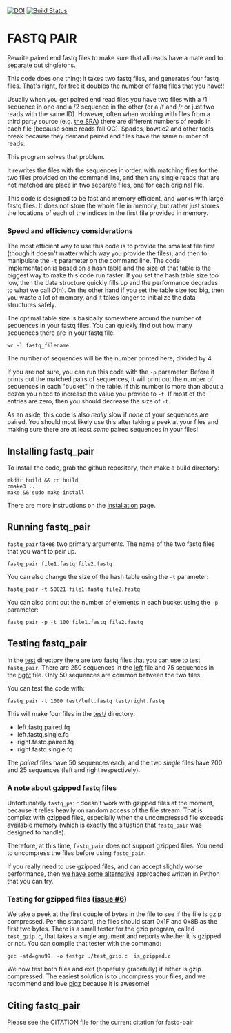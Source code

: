 [![DOI](https://zenodo.org/badge/98881309.svg)](https://zenodo.org/badge/latestdoi/98881309)
[![Build Status](https://travis-ci.org/linsalrob/fastq-pair.svg?branch=master)](https://travis-ci.org/linsalrob/fastq-pair)

# FASTQ PAIR

Rewrite paired end fastq files to make sure that all reads have a mate and to separate out singletons.

This code does one thing: it takes two fastq files, and generates four fastq files. That's right, for free it doubles
the number of fastq files that you have!!

Usually when you get paired end read files you have two files with a /1 sequence in one and a /2 sequence in the other
(or a /f and /r or just two reads with the same ID).  However, often when working with files from a third party source
(e.g. [the SRA](http://edwards.sdsu.edu/research/sra/)) there are different numbers of reads in each file (because some
reads fail QC). Spades, bowtie2 and other tools break because they demand paired end files have the same number of reads.

This program solves that problem.

It rewrites the files with the sequences in order, with matching files for the two files provided on the command line,
and then any single reads that are not matched are place in two separate files, one for each original file.

This code is designed to be fast and memory efficient, and works with large fastq files. It does not store the whole
file in memory, but rather just stores the locations of each of the indices in the first file provided in memory.

### Speed and efficiency considerations

The most efficient way to use this code is to provide the smallest file first (though it doesn't matter which way you
provide the files), and then to manipulate the `-t` parameter on the command line. The code implementation is based
on a [hash table](https://en.wikipedia.org/wiki/Hash_table) and the size of that table is the biggest way to make this
code run faster. If you set the hash table size too low, then the data structure quickly fills up and the performance
degrades to what we call _O_(n). On the other hand if you  set the table size too big, then you waste a lot of memory,
and it takes longer to initialize the data structures safely.

The optimal table size is basically somewhere around the number of sequences in your fastq files. You can quickly find
out how many sequences there are in your fastq file:

```
wc -l fastq_filename
```
The number of sequences will be the number printed here, divided by 4.

If you are not sure, you can run this code with the `-p` parameter. Before it prints out the matched pairs of sequences,
it will print out the number of sequences in each "bucket" in the table. If this number is more than about a dozen you
need to increase the value you provide to `-t`. If most of the entries are zero, then you should decrease the size of
`-t`.

As an aside, this code is also _really_ slow if _none_ of your sequences are paired. You should most likely use this
after taking a peek at your files and making sure there are at least _some_ paired sequences in your files!

## Installing fastq_pair

To install the code, grab the github repository, then make a build directory:
```$xslt
mkdir build && cd build
cmake3 ..
make && sudo make install
```
There are more instructions on the [installation](INSTALLATION.md) page.

## Running fastq_pair

`fastq_pair` takes two primary arguments. The name of the two fastq files that you want to pair up.

```$xslt
fastq_pair file1.fastq file2.fastq
```

You can also change the size of the hash table using the `-t` parameter:

```$xslt
fastq_pair -t 50021 file1.fastq file2.fastq
```

You can also print out the number of elements in each bucket using the `-p` parameter:

```$xslt
fastq_pair -p -t 100 file1.fastq file2.fastq
```


## Testing fastq_pair

In the [test](test/) directory there are two fastq files that you can use to test `fastq_pair`. There are 250 sequences
in the [left](test/left.fastq) file and 75 sequences in the [right](test/right.fastq) file. Only 50 sequences are common
between the two files.

You can test the code with:

```$xslt
fastq_pair -t 1000 test/left.fastq test/right.fastq
```

This will make four files in the [test/](test) directory:
- left.fastq.paired.fq
- left.fastq.single.fq
- right.fastq.paired.fq
- right.fastq.single.fq

The _paired_ files have 50 sequences each, and the two _single_ files have 200 and 25 sequences (left and right respectively).

### A note about gzipped fastq files

Unfortunately `fastq_pair` doesn't work with gzipped files at the moment, because it relies heavily on random access of
the file stream. That is complex with gzipped files, especially when the uncompressed file exceeds available memory
(which is exactly the situation that `fastq_pair` was designed to handle).

Therefore, at this time, `fastq_pair` does not support gzipped files. You need to uncompress the files before using
`fastq_pair`.

If you really need to use gzipped files, and can accept slightly worse performance, then
[we have some alternative](https://edwards.sdsu.edu/research/sorting-and-paring-fastq-files/) approaches
written in Python that you can try.

### Testing for gzipped files ([issue #6](https://github.com/linsalrob/fastq-pair/issues/6))

We take a peek at the first couple of bytes in the file to see if the file is gzip compressed. Per the standard, the
files should start 0x1F and 0x8B as the first two bytes. There is a small tester for the gzip program, called `test_gzip.c`,
that takes a single argument and reports whether it is gzipped or not. You can compile that tester with the command:

```
gcc -std=gnu99  -o testgz ./test_gzip.c  is_gzipped.c
```

We now test both files and exit (hopefully gracefully) if either is gzip compressed. The easiest solution is to
uncompress your files, and we recommend and love [pigz](https://zlib.net/pigz/) because it is awesome!

## Citing fastq_pair

Please see the [CITATION](CITATION.md) file for the current citation for fastq-pair
